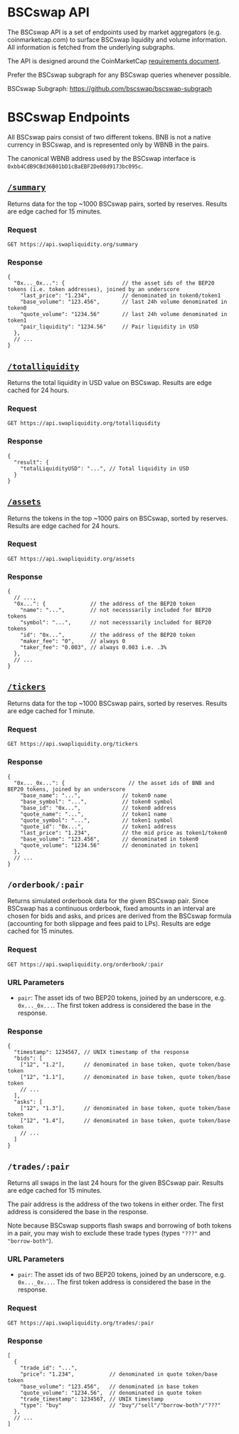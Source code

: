 # BSCswap API

The BSCswap API is a set of endpoints used by market aggregators (e.g. coinmarketcap.com) to surface BSCswap liquidity
and volume information. All information is fetched from the underlying subgraphs.

The API is designed around the CoinMarketCap
[requirements document](https://docs.google.com/document/d/1S4urpzUnO2t7DmS_1dc4EL4tgnnbTObPYXvDeBnukCg).

Prefer the BSCswap subgraph for any BSCswap queries whenever possible.

BSCswap Subgraph: https://github.com/bscswap/bscswap-subgraph

# BSCswap Endpoints

All BSCswap pairs consist of two different tokens. BNB is not a native currency in BSCswap, and is represented
only by WBNB in the pairs.

The canonical WBNB address used by the BSCswap interface is `0xbb4CdB9CBd36B01bD1cBaEBF2De08d9173bc095c`.

## [`/summary`](https://api.swapliquidity.org/summary)

Returns data for the top ~1000 BSCswap pairs, sorted by reserves.
Results are edge cached for 15 minutes.

### Request

`GET https://api.swapliquidity.org/summary`

### Response

```json5
{
  "0x..._0x...": {                  // the asset ids of the BEP20 tokens (i.e. token addresses), joined by an underscore
    "last_price": "1.234",          // denominated in token0/token1
    "base_volume": "123.456",       // last 24h volume denominated in token0
    "quote_volume": "1234.56"       // last 24h volume denominated in token1
    "pair_liquidity": "1234.56"     // Pair liquidity in USD
  },
  // ...
}
```

## [`/totalliquidity`](https://api.swapliquidity.org/totalliquidity)

Returns the total liquidity in USD value on BSCswap.
Results are edge cached for 24 hours.

### Request

`GET https://api.swapliquidity.org/totalliquidity`

### Response

```json5
{
  "result": {
    "totalLiquidityUSD": "...", // Total liquidity in USD
  }
}
```

## [`/assets`](https://api.swapliquidity.org/assets)

Returns the tokens in the top ~1000 pairs on BSCswap, sorted by reserves.
Results are edge cached for 24 hours.

### Request

`GET https://api.swapliquidity.org/assets`

### Response

```json5
{
  // ...,
  "0x...": {              // the address of the BEP20 token
    "name": "...",        // not necesssarily included for BEP20 tokens
    "symbol": "...",      // not necesssarily included for BEP20 tokens
    "id": "0x...",        // the address of the BEP20 token
    "maker_fee": "0",     // always 0
    "taker_fee": "0.003", // always 0.003 i.e. .3%
  },
  // ...
}
```

## [`/tickers`](https://api.swapliquidity.org/tickers)

Returns data for the top ~1000 BSCswap pairs, sorted by reserves.
Results are edge cached for 1 minute.

### Request

`GET https://api.swapliquidity.org/tickers`

### Response

```json5
{
  "0x..._0x...": {                    // the asset ids of BNB and BEP20 tokens, joined by an underscore
    "base_name": "...",             // token0 name
    "base_symbol": "...",           // token0 symbol
    "base_id": "0x...",             // token0 address
    "quote_name": "...",            // token1 name
    "quote_symbol": "...",          // token1 symbol
    "quote_id": "0x...",            // token1 address
    "last_price": "1.234",          // the mid price as token1/token0
    "base_volume": "123.456",       // denominated in token0
    "quote_volume": "1234.56"       // denominated in token1
  },
  // ...
}
```

## `/orderbook/:pair`

Returns simulated orderbook data for the given BSCswap pair.
Since BSCswap has a continuous orderbook, fixed amounts in an interval are chosen for bids and asks,
and prices are derived from the BSCswap formula (accounting for both slippage and fees paid to LPs).
Results are edge cached for 15 minutes.

### Request

`GET https://api.swapliquidity.org/orderbook/:pair`

### URL Parameters

- `pair`: The asset ids of two BEP20 tokens, joined by an underscore, e.g. `0x..._0x...`. The first token address is considered the base in the response.

### Response

```json5
{
  "timestamp": 1234567, // UNIX timestamp of the response
  "bids": [
    ["12", "1.2"],      // denominated in base token, quote token/base token
    ["12", "1.1"],      // denominated in base token, quote token/base token
    // ...
  ],
  "asks": [
    ["12", "1.3"],      // denominated in base token, quote token/base token
    ["12", "1.4"],      // denominated in base token, quote token/base token
    // ...
  ]
}
```

## `/trades/:pair`

Returns all swaps in the last 24 hours for the given BSCswap pair.
Results are edge cached for 15 minutes.

The pair address is the address of the two tokens in either order.
The first address is considered the base in the response.

Note because BSCswap supports flash swaps and borrowing of both tokens in a pair, you may wish to exclude these
trade types (types `"???"` and `"borrow-both"`).

### URL Parameters

- `pair`: The asset ids of two BEP20 tokens, joined by an underscore, e.g. `0x..._0x...`. The first token address is considered the base in the response.

### Request

`GET https://api.swapliquidity.org/trades/:pair`

### Response

```json5
[
  {
    "trade_id": "...",
    "price": "1.234",           // denominated in quote token/base token
    "base_volume": "123.456",   // denominated in base token
    "quote_volume": "1234.56",  // denominated in quote token
    "trade_timestamp": 1234567, // UNIX timestamp
    "type": "buy"               // "buy"/"sell"/"borrow-both"/"???"
  },
  // ...
]
```
